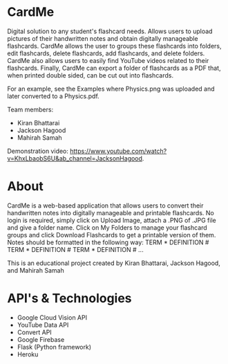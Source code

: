# CardMe

Digital solution to any student's flashcard needs. Allows users to upload pictures of their handwritten notes and obtain digitally manageable flashcards. CardMe allows the user to groups these flashcards into folders, edit flashcards, delete flashcards, add flashcards, and delete folders. CardMe also allows users to easily find YouTube videos related to their flashcards. Finally, CardMe can export a folder of flashcards as a PDF that, when printed double sided, can be cut out into flashcards.

For an example, see the Examples where Physics.png was uploaded and later converted to a Physics.pdf.

Team members:
- Kiran Bhattarai
- Jackson Hagood
- Mahirah Samah

Demonstration video: https://www.youtube.com/watch?v=KhxLbaobS6U&ab_channel=JacksonHagood.

# About

CardMe is a web-based application that allows users to convert their handwritten notes into digitally manageable and printable flashcards. No login is required, simply click on Upload Image, attach a .PNG of .JPG file and give a folder name. Click on My Folders to manage your flashcard groups and click Download Flashcards to get a printable version of them. Notes should be formatted in the following way: TERM * DEFINITION # TERM * DEFINITION # TERM * DEFINITION # ...

This is an educational project created by Kiran Bhattarai, Jackson Hagood, and Mahirah Samah

# API's & Technologies

- Google Cloud Vision API
- YouTube Data API
- Convert API
- Google Firebase
- Flask (Python framework)
- Heroku
